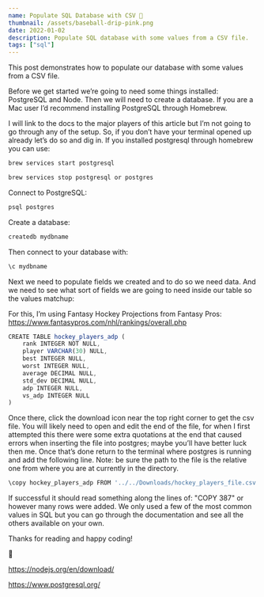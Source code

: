 ```yaml
---
name: Populate SQL Database with CSV 🏒
thumbnail: /assets/baseball-drip-pink.png
date: 2022-01-02
description: Populate SQL database with some values from a CSV file.
tags: ["sql"]
---
```



This post demonstrates how to populate our database with some values from a CSV file.

Before we get started we’re going to need some things installed: PostgreSQL and Node. Then we will need to create a database. If you are a Mac user I’d recommend installing PostgreSQL through Homebrew.

I will link to the docs to the major players of this article but I’m not going to go through any of the setup. So, if you don’t have your terminal opened up already let’s do so and dig in. If you installed postgresql through homebrew you can use:



```js
brew services start postgresql

brew services stop postgresql or postgres
```


Connect to PostgreSQL:



```js
psql postgres
```



Create a database:



```js
createdb mydbname  
```


Then connect to your database with:



```js
\c mydbname
```


Next we need to populate fields we created and to do so we need data. And we need to see what sort of fields we are going to need inside our table so the values matchup:

For this, I’m using Fantasy Hockey Projections from Fantasy Pros: https://www.fantasypros.com/nhl/rankings/overall.php



```js
CREATE TABLE hockey_players_adp (
    rank INTEGER NOT NULL,
    player VARCHAR(30) NULL,
    best INTEGER NULL,
    worst INTEGER NULL,
    average DECIMAL NULL,
    std_dev DECIMAL NULL,
    adp INTEGER NULL,
    vs_adp INTEGER NULL
)

```



Once there, click the download icon near the top right corner to get the csv file. You will likely need to open and edit the end of the file, for when I first attempted this there were some extra quotations at the end that caused errors when inserting the file into postgres; maybe you’ll have better luck then me. Once that’s done return to the terminal where postgres is running and add the following line. Note: be sure the path to the file is the relative one from where you are at currently in the directory.



```js
\copy hockey_players_adp FROM '../../Downloads/hockey_players_file.csv' CSV HEADER DELIMITER ',';

```


If successful it should read something along the lines of: "COPY 387" or however many rows were added. We only used a few of the most common values in SQL but you can go through the documentation and see all the others available on your own.

Thanks for reading and happy coding!

🥅 


https://nodejs.org/en/download/

https://www.postgresql.org/